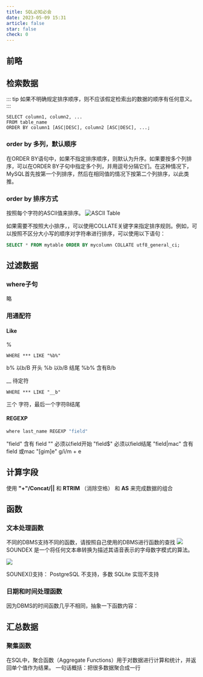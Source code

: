 ```yaml
---
title: SQL必知必会
date: 2023-05-09 15:31
article: false
star: false
check: 0
---
```


## 前略

## 检索数据
::: tip
如果不明确规定排序顺序，则不应该假定检索出的数据的顺序有任何意义。
:::

```mysql
SELECT column1, column2, ...
FROM table_name
ORDER BY column1 [ASC|DESC], column2 [ASC|DESC], ...;
```

### order by 多列，默认顺序
在ORDER BY语句中，如果不指定排序顺序，则默认为升序。如果要按多个列排序，可以在ORDER BY子句中指定多个列，并用逗号分隔它们。在这种情况下，MySQL首先按第一个列排序，然后在相同值的情况下按第二个列排序，以此类推。

### order by 排序方式
按照每个字符的ASCII值来排序。
![ASCII Table](https://www.asciitable.com/asciifull.gif)

如果需要不按照大小排序，，可以使用COLLATE关键字来指定排序规则。例如，可以按照不区分大小写的顺序对字符串进行排序，可以使用以下语句：
```sql
SELECT * FROM mytable ORDER BY mycolumn COLLATE utf8_general_ci;
```

## 过滤数据
### where子句
略

### 用通配符
#### Like
%
```
WHERE *** LIKE "%b%"
```

b% 以b/B 开头
%b 以b/B 结尾
%b% 含有B/b

__
待定符
```
WHERE *** LIKE "__b"
```
三个 字符，最后一个字符B结尾

#### REGEXP
```js
where last_name REGEXP "field"
```
"field"  含有 field
"" 必须以field开始
"field$" 必须以field结尾
"field|mac" 含有field 或mac
"\[gim\]e" g/i/m + e

## 计算字段
使用 **"+"/Concat/||** 和 **RTRIM** （消除空格） 和 **AS** 来完成数据的组合

##  函数
### 文本处理函数
不同的DBMS支持不同的函数，请按照自己使用的DBMS进行函数的查找
<img src="http://oss.naglfar28.com/naglfar28/202305091752897.png"/>
SOUNDEX 是一个将任何文本串转换为描述其语音表示的字母数字模式的算法。

<img src="http://oss.naglfar28.com/naglfar28/202305091755424.png"/>

SOUNEX()支持： PostgreSQL 不支持，多数 SQLite 实现不支持

### 日期和时间处理函数
因为DBMS的时间函数几乎不相同，抽象一下函数内容：


## 汇总数据
### 聚集函数
在SQL中，聚合函数（Aggregate Functions）用于对数据进行计算和统计，并返回单个值作为结果。
一句话概括：把很多数据聚合成一行

